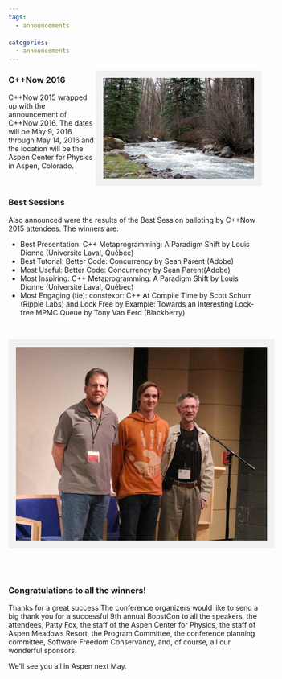 ```yaml
---
tags:
  - announcements

categories:
  - announcements
---
```

<style>
    img[alt=Aspen] { 
        float: right; 
        padding:10px;
        background: #f1f1f1;
        border:5px #f1f1f1 solid;
    }
    img[alt=Winners] {
        align: center;
        padding:10px;   
        background: #f1f1f1;    
        border:5px #f1f1f1 solid;
    }
</style>


![Aspen](/images/clow_2008_2-300x200.jpg "Photograph by Laurie Clow. Used with permission.")

### C++Now 2016
C++Now 2015 wrapped up with the announcement of C++Now 2016. The dates will be May 9, 2016 through May 14, 2016 and the location will be the Aspen Center for Physics in Aspen, Colorado.

<br />

### Best Sessions
Also announced were the results of the Best Session balloting by C++Now 2015 attendees. The winners are:

* Best Presentation: C++ Metaprogramming: A Paradigm Shift by Louis Dionne (Université Laval, Québec)
* Best Tutorial: Better Code: Concurrency by Sean Parent (Adobe)
* Most Useful: Better Code: Concurrency by Sean Parent(Adobe)
* Most Inspiring: C++ Metaprogramming: A Paradigm Shift by Louis Dionne (Université Laval, Québec)
* Most Engaging (tie): constexpr: C++ At Compile Time by Scott Schurr (Ripple Labs) and Lock Free by Example: Towards an Interesting Lock-free MPMC Queue by Tony Van Eerd (Blackberry)

<br />

![Winners](/images/C-Now-2015-Winners-2.jpg)
  
<br /><br />

### Congratulations to all the winners!
Thanks for a great success
The conference organizers would like to send a big thank you for a successful 9th annual BoostCon to all the speakers, the attendees, Patty Fox, the staff of the Aspen Center for Physics, the staff of Aspen Meadows Resort, the Program Committee, the conference planning committee, Software Freedom Conservancy, and, of course, all our wonderful sponsors.

We’ll see you all in Aspen next May.